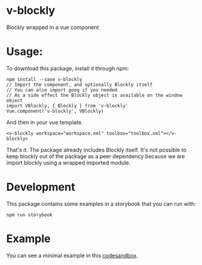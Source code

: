 # v-blockly
Blockly wrapped in a vue component


# Usage:

To download this package, install it through npm:

    npm install --save v-blockly
    // Import the component, and optionally Blockly itself
    // You can also import goog if you needed
    // As a side effect the Blockly object is available on the window object
    import VBlockly, { Blockly } from 'v-blockly'
    Vue.component('v-blockly', VBlockly)

And then in your vue template.

    <v-blockly workspace="workspace.xml" toolbox="toolbox.xml"></v-blockly>

That's it. The package already includes Blockly itself. It's not
possible to keep blockly out of the package as a peer dependency
because we are import blockly using a wrapped imported module.

# Development
This package contains some examples in a storybook that you can run with:

    npm run storybook

# Example
You can see a minimal example in this [codesandbox](https://codesandbox.io/s/v-blockly-demo-lp2h7).
